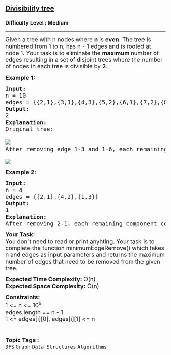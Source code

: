 <h2><a href="https://www.geeksforgeeks.org/problems/divisibility-tree1902/1?utm_source=geeksforgeeks&utm_medium=newui_home&utm_campaign=potd">Divisibility tree</a></h2><h3>Difficulty Level : Medium</h3><hr><div class="problems_problem_content__Xm_eO"><p><span style="font-size: 18px;">Given a tree with n nodes where <strong>n</strong> is <strong>even</strong>. The tree is numbered from 1 to n, has n - 1 edges and is rooted at node 1. </span><span style="font-size: 18px;">Your task is to eliminate the <strong>maximum </strong>number of edges resulting in a set of disjoint trees where the number of nodes in each tree is divisible by <strong>2</strong>.</span></p>
<p><span style="font-size: 18px;"><strong>Example 1:</strong></span></p>
<pre><span style="font-size: 18px;"><strong style="font-size: 18px;">Input: <br></strong><span style="font-size: 18px;">n = 10
edges = {{2,1},{3,1},{4,3},{5,2},{6,1},{7,2},{8,6},{9,8},{10,8}}
</span><strong style="font-size: 18px;">Output:<br></strong><span style="font-size: 18px;">2
</span><strong style="font-size: 18px;">Explanation:<br></strong><span style="font-size: 18px;">Original tree:<br>
</span></span><img src="https://contribute.geeksforgeeks.org/wp-content/uploads/1466090203-2e0cf4f1be-even.png"><span style="font-size: 18px;"> &nbsp;&nbsp;
After removing edge 1-3 and 1-6, each remaining component consists of even number of nodes. <br>
</span><img src="https://contribute.geeksforgeeks.org/wp-content/uploads/image1-1.png">
</pre>
<p><span style="font-size: 18px;"><strong>Example 2:</strong></span></p>
<pre><span style="font-size: 18px;"><strong style="font-size: 18px;">Input: <br></strong><span style="font-size: 18px;">n = 4
edges = {{2,1},{4,2},{1,3}}
</span><strong style="font-size: 18px;">Output:<br></strong><span style="font-size: 18px;">1
</span><strong style="font-size: 18px;">Explanation:<br></strong><span style="font-size: 18px;">After removing 2-1, each remaining component consists of even number of nodes. </span><br></span></pre>
<p><strong><span style="font-size: 18px;">Your Task:</span></strong><br><span style="font-size: 18px;">You don't need to read or print anyhting. Your task is to complete the function minimumEdgeRemove() which takes n and edges as input parameters and returns the maximum number of edges that need to be removed from the given tree.</span></p>
<p><span style="font-size: 18px;"><strong>Expected Time Complexity: </strong>O(n)<br><strong>Expected Space Complexity: </strong>O(n)</span></p>
<p><span style="font-size: 18px;"><strong>Constraints:</strong><br>1 &lt;= n &lt;= 10<sup>5</sup><br>edges.length == n - 1<br>1 &lt;= edges[i][0], </span><span style="font-size: 18px;">edges[i][1] &lt;= n</span></p></div><br><p><span style=font-size:18px><strong>Topic Tags : </strong><br><code>DFS</code>&nbsp;<code>Graph</code>&nbsp;<code>Data Structures</code>&nbsp;<code>Algorithms</code>&nbsp;